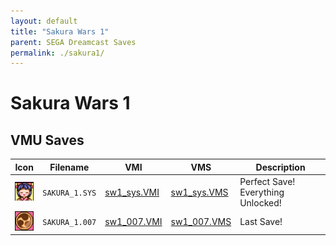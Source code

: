 ```yaml
---
layout: default
title: "Sakura Wars 1"
parent: SEGA Dreamcast Saves
permalink: ./sakura1/
---
```

# Sakura Wars 1

## VMU Saves

| Icon | Filename | VMI | VMS | Description |
|------|----------|-----|-----|-------------|
| ![Sakura Wars 1](../icons/SAKURA_1.SYS.GIF) | `SAKURA_1.SYS` | [sw1_sys.VMI](sw1_sys.VMI) | [sw1_sys.VMS](sw1_sys.VMS) | Perfect Save! Everything Unlocked! |
| ![Sakura Wars 1](../icons/SAKURA_1.007.GIF) | `SAKURA_1.007` | [sw1_007.VMI](sw1_007.VMI) | [sw1_007.VMS](sw1_007.VMS) | Last Save! |
